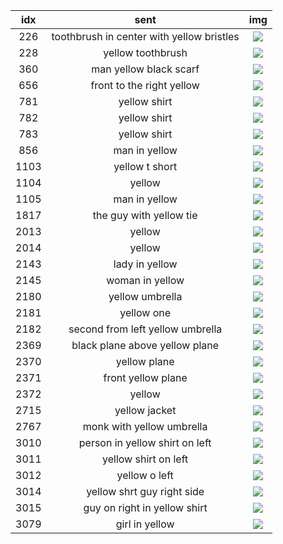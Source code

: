 | idx  |                   sent                    |                   img                    |
| :--: | :---------------------------------------: | :--------------------------------------: |
| 226  | toothbrush in center with yellow bristles |  ![](working_dir/refcoco_unc_ref89.png)  |
| 228  |             yellow toothbrush             |  ![](working_dir/refcoco_unc_ref89.png)  |
| 360  |          man yellow black scarf           | ![](working_dir/refcoco_unc_ref142.png)  |
| 656  |         front to the right yellow         | ![](working_dir/refcoco_unc_ref267.png)  |
| 781  |               yellow shirt                | ![](working_dir/refcoco_unc_ref323.png)  |
| 782  |               yellow shirt                | ![](working_dir/refcoco_unc_ref323.png)  |
| 783  |               yellow shirt                | ![](working_dir/refcoco_unc_ref323.png)  |
| 856  |               man in yellow               | ![](working_dir/refcoco_unc_ref352.png)  |
| 1103 |              yellow t short               | ![](working_dir/refcoco_unc_ref457.png)  |
| 1104 |                  yellow                   | ![](working_dir/refcoco_unc_ref457.png)  |
| 1105 |               man in yellow               | ![](working_dir/refcoco_unc_ref457.png)  |
| 1817 |          the guy with yellow tie          | ![](working_dir/refcoco_unc_ref759.png)  |
| 2013 |                  yellow                   | ![](working_dir/refcoco_unc_ref848.png)  |
| 2014 |                  yellow                   | ![](working_dir/refcoco_unc_ref848.png)  |
| 2143 |              lady in yellow               | ![](working_dir/refcoco_unc_ref898.png)  |
| 2145 |              woman in yellow              | ![](working_dir/refcoco_unc_ref898.png)  |
| 2180 |              yellow umbrella              | ![](working_dir/refcoco_unc_ref911.png)  |
| 2181 |                yellow one                 | ![](working_dir/refcoco_unc_ref911.png)  |
| 2182 |     second from left yellow umbrella      | ![](working_dir/refcoco_unc_ref911.png)  |
| 2369 |      black plane above yellow plane       | ![](working_dir/refcoco_unc_ref996.png)  |
| 2370 |               yellow plane                | ![](working_dir/refcoco_unc_ref997.png)  |
| 2371 |            front yellow plane             | ![](working_dir/refcoco_unc_ref997.png)  |
| 2372 |                  yellow                   | ![](working_dir/refcoco_unc_ref997.png)  |
| 2715 |               yellow jacket               | ![](working_dir/refcoco_unc_ref1125.png) |
| 2767 |         monk with yellow umbrella         | ![](working_dir/refcoco_unc_ref1142.png) |
| 3010 |      person in yellow shirt on left       | ![](working_dir/refcoco_unc_ref1242.png) |
| 3011 |           yellow shirt on left            | ![](working_dir/refcoco_unc_ref1242.png) |
| 3012 |               yellow o left               | ![](working_dir/refcoco_unc_ref1242.png) |
| 3014 |        yellow shrt guy right side         | ![](working_dir/refcoco_unc_ref1243.png) |
| 3015 |       guy on right in yellow shirt        | ![](working_dir/refcoco_unc_ref1243.png) |
| 3079 |              girl in yellow               | ![](working_dir/refcoco_unc_ref1271.png) |
